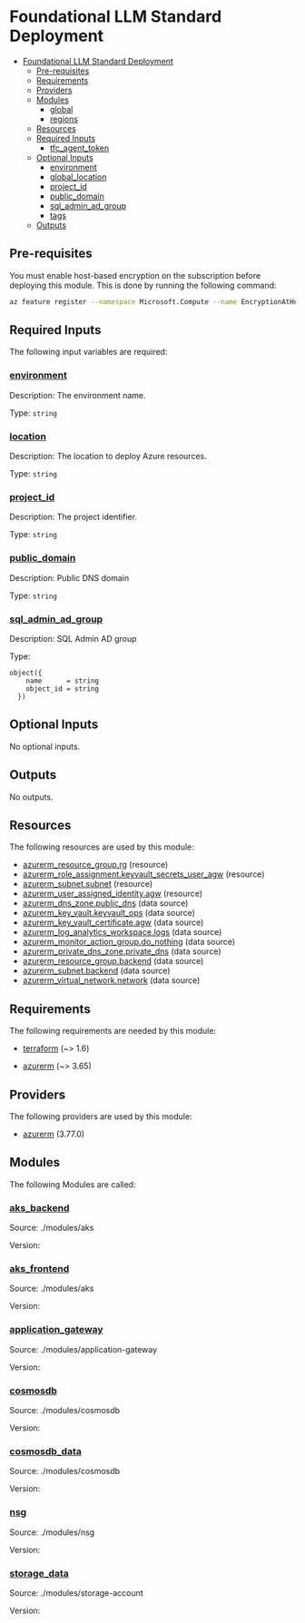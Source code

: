# Foundational LLM Standard Deployment

- [Foundational LLM Standard Deployment](#foundational-llm-standard-deployment)
  - [Pre-requisites](#pre-requisites)
  - [Requirements](#requirements)
  - [Providers](#providers)
  - [Modules](#modules)
    - [ global](#-global)
    - [ regions](#-regions)
  - [Resources](#resources)
  - [Required Inputs](#required-inputs)
    - [ tfc\_agent\_token](#-tfc_agent_token)
  - [Optional Inputs](#optional-inputs)
    - [ environment](#-environment)
    - [ global\_location](#-global_location)
    - [ project\_id](#-project_id)
    - [ public\_domain](#-public_domain)
    - [ sql\_admin\_ad\_group](#-sql_admin_ad_group)
    - [ tags](#-tags)
  - [Outputs](#outputs)

## Pre-requisites

You must enable host-based encryption on the subscription before deploying this module.  This is done by running the following command:

```bash
az feature register --namespace Microsoft.Compute --name EncryptionAtHost
```

<!-- BEGIN_TF_DOCS -->


## Required Inputs

The following input variables are required:

### <a name="input_environment"></a> [environment](#input\_environment)

Description: The environment name.

Type: `string`

### <a name="input_location"></a> [location](#input\_location)

Description: The location to deploy Azure resources.

Type: `string`

### <a name="input_project_id"></a> [project\_id](#input\_project\_id)

Description: The project identifier.

Type: `string`

### <a name="input_public_domain"></a> [public\_domain](#input\_public\_domain)

Description: Public DNS domain

Type: `string`

### <a name="input_sql_admin_ad_group"></a> [sql\_admin\_ad\_group](#input\_sql\_admin\_ad\_group)

Description: SQL Admin AD group

Type:

```hcl
object({
    name      = string
    object_id = string
  })
```

## Optional Inputs

No optional inputs.

## Outputs

No outputs.

## Resources

The following resources are used by this module:

- [azurerm_resource_group.rg](https://registry.terraform.io/providers/hashicorp/azurerm/latest/docs/resources/resource_group) (resource)
- [azurerm_role_assignment.keyvault_secrets_user_agw](https://registry.terraform.io/providers/hashicorp/azurerm/latest/docs/resources/role_assignment) (resource)
- [azurerm_subnet.subnet](https://registry.terraform.io/providers/hashicorp/azurerm/latest/docs/resources/subnet) (resource)
- [azurerm_user_assigned_identity.agw](https://registry.terraform.io/providers/hashicorp/azurerm/latest/docs/resources/user_assigned_identity) (resource)
- [azurerm_dns_zone.public_dns](https://registry.terraform.io/providers/hashicorp/azurerm/latest/docs/data-sources/dns_zone) (data source)
- [azurerm_key_vault.keyvault_ops](https://registry.terraform.io/providers/hashicorp/azurerm/latest/docs/data-sources/key_vault) (data source)
- [azurerm_key_vault_certificate.agw](https://registry.terraform.io/providers/hashicorp/azurerm/latest/docs/data-sources/key_vault_certificate) (data source)
- [azurerm_log_analytics_workspace.logs](https://registry.terraform.io/providers/hashicorp/azurerm/latest/docs/data-sources/log_analytics_workspace) (data source)
- [azurerm_monitor_action_group.do_nothing](https://registry.terraform.io/providers/hashicorp/azurerm/latest/docs/data-sources/monitor_action_group) (data source)
- [azurerm_private_dns_zone.private_dns](https://registry.terraform.io/providers/hashicorp/azurerm/latest/docs/data-sources/private_dns_zone) (data source)
- [azurerm_resource_group.backend](https://registry.terraform.io/providers/hashicorp/azurerm/latest/docs/data-sources/resource_group) (data source)
- [azurerm_subnet.backend](https://registry.terraform.io/providers/hashicorp/azurerm/latest/docs/data-sources/subnet) (data source)
- [azurerm_virtual_network.network](https://registry.terraform.io/providers/hashicorp/azurerm/latest/docs/data-sources/virtual_network) (data source)

## Requirements

The following requirements are needed by this module:

- <a name="requirement_terraform"></a> [terraform](#requirement\_terraform) (~> 1.6)

- <a name="requirement_azurerm"></a> [azurerm](#requirement\_azurerm) (~> 3.65)

## Providers

The following providers are used by this module:

- <a name="provider_azurerm"></a> [azurerm](#provider\_azurerm) (3.77.0)

## Modules

The following Modules are called:

### <a name="module_aks_backend"></a> [aks\_backend](#module\_aks\_backend)

Source: ./modules/aks

Version:

### <a name="module_aks_frontend"></a> [aks\_frontend](#module\_aks\_frontend)

Source: ./modules/aks

Version:

### <a name="module_application_gateway"></a> [application\_gateway](#module\_application\_gateway)

Source: ./modules/application-gateway

Version:

### <a name="module_cosmosdb"></a> [cosmosdb](#module\_cosmosdb)

Source: ./modules/cosmosdb

Version:

### <a name="module_cosmosdb_data"></a> [cosmosdb\_data](#module\_cosmosdb\_data)

Source: ./modules/cosmosdb

Version:

### <a name="module_nsg"></a> [nsg](#module\_nsg)

Source: ./modules/nsg

Version:

### <a name="module_storage_data"></a> [storage\_data](#module\_storage\_data)

Source: ./modules/storage-account

Version:
<!-- END_TF_DOCS -->